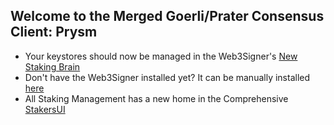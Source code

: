 ## Welcome to the Merged Goerli/Prater Consensus Client: Prysm

- Your keystores should now be managed in the Web3Signer's [New Staking Brain](http://brain.web3signer-prater.dappnode/)
- Don't have the Web3Signer installed yet? It can be manually installed [here](http://my.dappnode/#/installer/web3signer-prater.dnp.dappnode.eth)
- All Staking Management has a new home in the Comprehensive [StakersUI](http://my.dappnode/#/stakers/prater)
